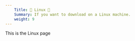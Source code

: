 ```yaml
---
    Title: 🐧 Linux 🐧
    Summary: If you want to download on a Linux machine.
    weight: 9
---
```

This is the Linux page